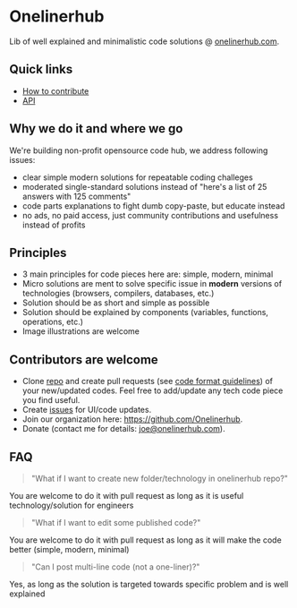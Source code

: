 # Onelinerhub
Lib of well explained and minimalistic code solutions @ [onelinerhub.com](https://onelinerhub.com/).

## Quick links
- [How to contribute](/how-to-contribute.md)
- [API](/api.md)

## Why we do it and where we go
We're building non-profit opensource code hub, we address following issues:
- clear simple modern solutions for repeatable coding challeges
- moderated single-standard solutions instead of "here's a list of 25 answers with 125 comments"
- code parts explanations to fight dumb copy-paste, but educate instead
- no ads, no paid access, just community contributions and usefulness instead of profits 

## Principles
- 3 main principles for code pieces here are: simple, modern, minimal
- Micro solutions are ment to solve specific issue in **modern** versions of technologies (browsers, compilers, databases, etc.)
- Solution should be as short and simple as possible
- Solution should be explained by components (variables, functions, operations, etc.)
- Image illustrations are welcome

## Contributors are welcome
- Clone [repo](https://github.com/Onelinerhub/onelinerhub) and create pull requests (see [code format guidelines](/how-to-contribute.md)) of your new/updated codes. Feel free to add/update any tech code piece you find useful.
- Create [issues](https://github.com/Onelinerhub/onelinerhub/issues) for UI/code updates.
- Join our organization here: https://github.com/Onelinerhub.
- Donate (contact me for details: joe@onelinerhub.com).

## FAQ
> "What if I want to create new folder/technology in onelinerhub repo?"

You are welcome to do it with pull request as long as it is useful technology/solution for engineers

> "What if I want to edit some published code?"

You are welcome to do it with pull request as long as it will make the code better (simple, modern, minimal)

> "Can I post multi-line code (not a one-liner)?"

Yes, as long as the solution is targeted towards specific problem and is well explained
